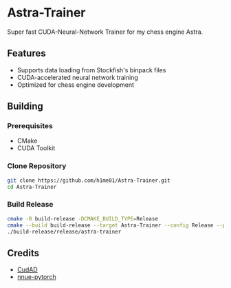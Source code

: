 # Astra-Trainer

Super fast CUDA-Neural-Network Trainer for my chess engine Astra.

## Features

- Supports data loading from Stockfish's binpack files
- CUDA-accelerated neural network training
- Optimized for chess engine development

## Building

### Prerequisites
- CMake
- CUDA Toolkit

### Clone Repository
```bash
git clone https://github.com/h1me01/Astra-Trainer.git
cd Astra-Trainer
```

### Build Release
```bash
cmake -B build-release -DCMAKE_BUILD_TYPE=Release
cmake --build build-release --target Astra-Trainer --config Release --parallel 4
./build-release/release/astra-trainer
```

## Credits

- [CudAD](https://github.com/Luecx/CudAD)
- [nnue-pytorch](https://github.com/official-stockfish/nnue-pytorch)
